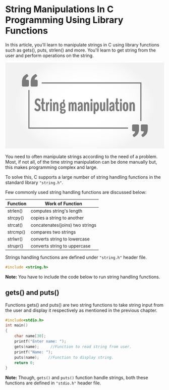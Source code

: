 # String Manipulations In C Programming Using Library Functions

In this article, you'll learn to manipulate strings in C using library functions such as gets(), puts, strlen() and more. You'll learn to get string from the user and perform operations on the string.

![String manipulations in C](/images/c-string-manipulation.jpg)

You need to often manipulate strings according to the need of a problem. Most, if not all, of the time string manipulation can be done manually but, this makes programming complex and large.

To solve this, C supports a large number of string handling functions in the standard library `"string.h"`.

Few commonly used string handling functions are discussed below:

| Function | Work of Function |
| --- | --- |
| strlen() | computes string's length |
| strcpy() | copies a string to another |
| strcat() | concatenates(joins) two strings |
| strcmp() | compares two strings |
| strlwr() | converts string to lowercase |
| strupr() | converts string to uppercase |

Strings handling functions are defined under `"string.h"` header file.

```c
#include <string.h>
```

**Note:** You have to include the code below to run string handling functions.

## gets() and puts()

Functions gets() and puts() are two string functions to take string input from the user and display it respectively as mentioned in the previous chapter.

```c
#include<stdio.h>
int main()
{
    char name[30];
    printf("Enter name: ");
    gets(name);     //Function to read string from user.
    printf("Name: ");
    puts(name);    //Function to display string.
    return 0;
}
```

**Note:** Though, `gets()` and `puts()` function handle strings, both these functions are defined in `"stdio.h"` header file.
